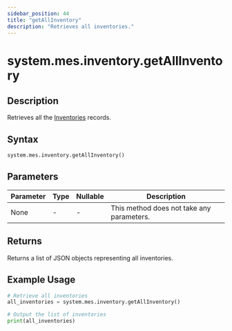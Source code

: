 ```yaml
---
sidebar_position: 44
title: "getAllInventory"
description: "Retrieves all inventories."
---
```


# system.mes.inventory.getAllInventory

## Description

Retrieves all the [Inventories](../../data-model/inventory-model/inventory) records.

## Syntax

```python
system.mes.inventory.getAllInventory()
```

## Parameters

| Parameter | Type | Nullable | Description                               |
|-----------|------|----------|-------------------------------------------|
| None      | -    | -        | This method does not take any parameters. |

## Returns

Returns a list of JSON objects representing all inventories.

## Example Usage

```python
# Retrieve all inventories
all_inventories = system.mes.inventory.getAllInventory()

# Output the list of inventories
print(all_inventories)
```
